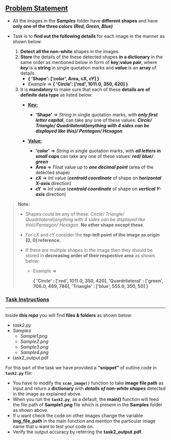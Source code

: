 <h2><a class="header" href="#b-problem-statement---part1" id="b-problem-statement---part1">Problem Statement</a></h2>
<ul>
<li>
<p>All the images in the <em><strong>Samples</strong></em> folder have <strong>different shapes</strong> and have <strong>only one of the three colors</strong> <em><strong>(Red, Green, Blue)</strong></em>.</p>
</li>
<li>
<p>Task is to <strong>find out the following details</strong> for each image in the manner as shown below:</p>
<ol>
<li><strong>Detect all the non-white</strong> shapes in the images.</li>
<li><strong>Store</strong> the details of the these detected shapes <strong>in a dictionary</strong> in the same order as mentioned below in form of <strong>key:value pair</strong>, where <em><strong>key</strong></em> is a <strong>string</strong> in single quotation marks and <em><strong>value</strong></em> is an <strong>array</strong> of details.
<ul>
<li><strong>{ 'Shape': ['color', Area, cX, cY] }</strong></li>
<li><em>Example</em> =&gt; <strong>{ 'Circle': ['red', 1011.0, 350, 420] }</strong></li>
</ul>
</li>
<li>It is <strong>mandatory</strong> to make sure that each of these <strong>details are of definite data type</strong> as listed below:
<ul>
<li>
<p><b><u>Key:</u></b></p>
<ul>
<li><strong>'Shape'</strong> 	 =&gt; <em>String</em> in single quotation marks, with <em><strong>only first letter capital</strong></em>, can take any one of these values: <em><strong>Circle/ Triangle/ Quadrilateral(anything with 4 sides can be displayed like this)/ Pentagon/ Hexagon</strong></em></li>
</ul>
</li>
<li>
<p><b><u>Value:</u></b></p>
<ul>
<li><strong>'color'</strong> 		=&gt; <em>String</em> in single quotation marks, with <em><strong>all letters in small caps</strong></em> can take any one of these values: <em><strong>red/ blue/ green</strong></em></li>
<li><strong>Area</strong> 		   =&gt; <em>Float</em> value up to <em><strong>one decimal point</strong></em> (area of the detected shape)</li>
<li><strong>cX</strong> 		       =&gt; <em>Int</em> value (<em><strong>centroid coordinate</strong></em> of shape on <em><strong>horizontal X-axis</strong></em> direction)</li>
<li><strong>cY</strong> 		       =&gt; <em>Int</em> value (<em><strong>centroid coordinate</strong></em> of shape on <em><strong>vertical Y-axis</strong></em> direction)</li>
</ul>
</li>
</ul>
</li>
</ol>
</li>
</ul>
<blockquote>
<p><strong>Note:</strong> </p>
<ul>
<li>
<p>Shapes could be any of these: <em>Circle/ Triangle/ Quadrilateral(anything with 4 sides can be displayed like this)/Pentagon/ Hexagon</em>. <strong>No other shape except these</strong>.</p>
</li>
<li>
<p>For <em>cX</em> and <em>cY</em> consider the <strong>top-left point of the image as origin (0, 0) reference.</strong></p>
</li>
<li>
<p>If there are multiple shapes in the image then they should be stored in <strong>decreasing order of their respective area</strong> as shown below:</p>
<ul>
<li>
<p>Example	=&gt; </p>
<p><strong>{ 'Circle' : ['red', 1011.0, 350, 420], 'Quardrilateral' : ['green', 706.0, 469, 786], 'Triangle' : ['blue', 555.0, 350, 50] }</strong></p>
</li>
</ul>
</li>
</ul>
</blockquote>
<h3><a class="header" href="#task-instructions-for-part1" id="task-instructions-for-part1">Task Instructions</a></h3>
<hr />
<p>Inside <em><strong>this repo</strong></em> you will find <strong>files &amp; folders</strong> as shown below:</p>
<ul>
<li><em>task2.py</em></li>
<li><em>Samples</em>
<ul>
<li><em>Sample1.png</em></li>
<li><em>Sample2.png</em></li>
<li><em>Sample3.png</em></li>
<li><em>Sample4.png</em></li>
</ul>
</li>
<li>task2_output.pdf</li>
</ul>
<p>For this part of the task we have provided a <strong>“snippet”</strong> of outline code in <strong><code>task2.py</code></strong> file:</p>
<ul>
<li>You have to modify the <strong><code>scan_image()</code></strong> function to take <strong>image file path</strong> as input and return a <strong>dictionary</strong> with <em><strong>details of non-white shapes</strong></em> detected in the image as explained above.</li>
<li>When you run the <strong><code>task2.py</code></strong>, as a default, the <strong>main()</strong> function will feed the file path of <strong>Sample1.png</strong> file which is present in the <strong>Samples</strong> folder as shown above.</li>
 <li>If u want check the code on other images change the variable <strong>img_file_path</strong> in the main function and mention the particular image name that u want to test your code on.
<li>Verify the output accuracy by referring the <strong>task2_output.pdf</strong>.</li>
</ul>
